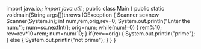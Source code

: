 import java.io.*;
import java.util.*;
public class Main
{
public static voidmain(String args[])throws IOException
{
Scanner sc=new Scanner(System.in);
int num,rem,orig,rev=0;
System.out.println("Enter the num:");
num=sc.nextInt();
orig=num;
while(num!=0)
{
rem%10;
rev=rev*10+rem;
num=num/10;
}
if(rev==orig)
{
System.out.println("prime");
}
else
{
System.out.println("not prime");
}
}
}
